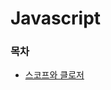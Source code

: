 # Javascript

### 목차

- [스코프와 클로저](https://github.com/polarb-raf/learning-curve/blob/master/javascript/scope-closure.md)

